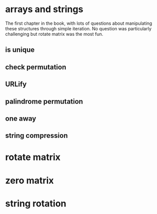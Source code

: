 # arrays and strings
The first chapter in the book, with lots of questions about manipulating these structures through simple iteration. No question was particularly challenging but rotate matrix was the most fun.

## is unique

## check permutation

## URLify

## palindrome permutation

## one away

## string compression

# rotate matrix

# zero matrix

# string rotation